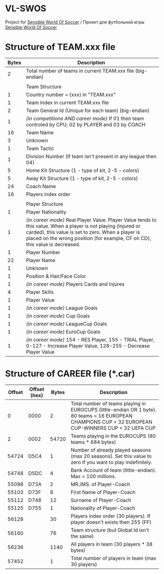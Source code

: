 # VL-SWOS
Project for [Sensible World Of Soccer](https://en.wikipedia.org/wiki/Sensible_World_of_Soccer) / Проект для футбольной игры [Sensible World Of Soccer](https://ru.wikipedia.org/wiki/Sensible_Soccer)

# Structure of TEAM.xxx file
|Bytes|Description|
|---|---|
|2|Total number of teams in current TEAM.xxx file (big-endian)|
|||
||Team Structure|
|1|Country number = {xxx} in "TEAM.xxx"|
|1|Team Index in current TEAM.xxx file|
|2|Team General Id (Unique for each team) (big-endian)|
|1|_(in competitions AND career mode)_ If 01 then team controled by CPU, 02 by PLAYER and 03 by COACH|
|16|Team Name|
|3|Unknown|
|1|Team Tactic|
|1|Division Number (If team isn't present in any league then 04)|
|5|Home Kit Structure (1 - type of kit, 2-5 - colors)|
|5|Away Kit Structure (1 - type of kit, 2-5 - colors)|
|24|Coach Name|
|16|Players index order|
|||
||Player Structure|
|1|Player Nationality|
|1|_(in career mode)_ Real Player Value. Player Value tends to this value. When a player is not playing (injured or carded), this value is set to zero. When a player is placed on the wrong position (for example, CF on CD), this value is decreased.|
|1|Player Number|
|22|Player Name|
|1|Unknown|
|1|Position & Hair/Face Color|
|1|_(in career mode)_ Players Cards and Injures|
|4|Player Skills|
|1|Player Value|
|1|_(in career mode)_ League Goals|
|1|_(in career mode)_ Cup Goals|
|1|_(in career mode)_ LeagueCup Goals|
|1|_(in career mode)_ EuroCup Goals|
|1|_(in career mode)_ 154 - RES Player, 155 - TRIAL Player, 0-127 - Increase Player Value, 128-255 - Decrease Player Value|

# Structure of CAREER file (*.car)
|Offset|Offset (hex)|Bytes|Description|
|---|---|---|---|
|0|0000|2|Total number of teams playing in EUROCUPS (little-endian OR 1 byte). 80 teams = 16 EUROPEAN CHAMPIONS CUP + 32 EUROPEAN CUP-WINNERS CUP + 32 UEFA CUP|
|2|0002|54720|Teams playing in the EUROCUPS (80 teams * 684 bytes)|
|54724|D5C4|1|Number of already played seasons (max 20 seasons). Set this value to zero If you want to play indefinitely.|
|54748|D5DC|4|Bank Account of team (little-endian). Max = 100 millions.|
|55098|D73A|2|MR./MS. of Player-Coach|
|55103|D73F|8|First Name of Player-Coach|
|55112|D748|12|Surname of Player-Coach|
|55125|D755|1|Nationality of Player-Coach|
|56128||30|Players index order (30 players). If player doesn't exists then 255 (FF)|
|56160||76|Team structure (but Global Id isn't the same)|
|56236||1140|All players in team (30 players * 38 bytes)|
|57452||1|Total number of players in team (max 30 players)|

